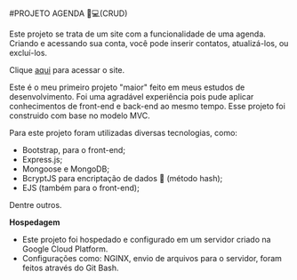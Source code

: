 #PROJETO AGENDA 📝💻(CRUD)

Este projeto se trata de um site com a funcionalidade de uma agenda. Criando e acessando sua conta, você pode inserir contatos, atualizá-los, ou excluí-los.

Clique [aqui](https://35.199.79.114/) para acessar o site.

Este é o meu primeiro projeto "maior" feito em meus estudos de desenvolvimento. Foi uma agradável experiência pois pude aplicar conhecimentos de front-end e back-end ao mesmo tempo.
Esse projeto foi construido com base no modelo MVC.

Para este projeto foram utilizadas diversas tecnologias, como:

* Bootstrap, para o front-end;
* Express.js;
* Mongoose e MongoDB;
* BcryptJS para encriptação de dados 🔑 (método hash);
* EJS (também para o front-end);

Dentre outros.

**Hospedagem**

* Este projeto foi hospedado e configurado em um servidor criado na Google Cloud Platform.
* Configurações como: NGINX, envio de arquivos para o servidor, foram feitos através do Git Bash.
